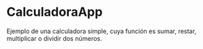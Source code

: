 # CalculadoraApp
Ejemplo de una calculadora simple, cuya función es sumar, restar, multiplicar o dividir dos números.

